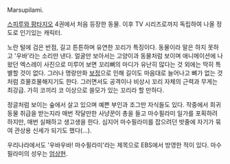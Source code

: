 Marsupilami.  

[스피루와 팡타지오](%EC%8A%A4%ED%94%BC%EB%A3%A8%EC%99%80%20%ED%8C%A1%ED%83%80%EC%A7%80%EC%98%A4.md) 4권에서 처음 등장한 동물. 이후 TV 시리즈로까지 독립하여 나올 정도로 인기있는 캐릭터.

노란 털에 검은 반점, 길고 튼튼하며 유연한 꼬리가 특징이다. 동물이라 말은 하지 못하고 '우바'라는 소리만 낸다. 얼굴만 보아서는 고양이과
동물처럼 보이며 애니메이션에 나왔던 엑스레이 사진으로 미루어 보면 꼬리뼈의 마디가 유난히 많다는 것 외에는 딱히 특별할 것이 없다. 그러나
명랑만화 [보정](%EB%B3%B4%EC%A0%95.md)으로 인해 길이도 마음대로 늘어나고 뼈가 없는 것처럼 흐물흐물해지기도 한다.
그러면서도 공격이나 비상시 꼬리 자체의 근력과 무게는 최강급. 가히 코끼리 코 이상으로 쓸모가 있는 꼬리라 할 만하다.

정글처럼 보이는 숲에서 살고 있으며 예쁜 부인과 조그만 자식들도 있다. 작중에서 희귀동물 취급을 받는지라 매번 작달만한 사냥꾼이 총을 들고
마수필라미 일가를 포획하려 하지만, 매번 실패하고 생고생을 한다. 심지어 마수필라미를 잡으려던 밧줄에 자기가 묶여 관상용 신세가 되기도
했다(...).  

우리나라에서도 '우바우바! 마수필라미'라는 제목으로 EBS에서 방영한 적이 있다. 마수필라미의 성우는
[엄상현](%EC%97%84%EC%83%81%ED%98%84.md).

